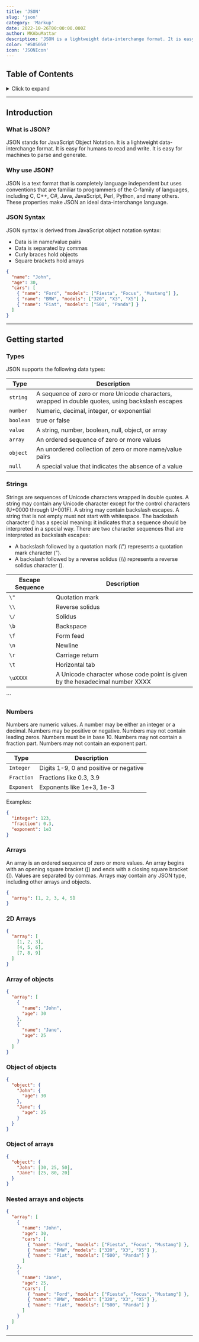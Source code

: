 ```yaml
---
title: 'JSON'
slug: 'json'
category: 'Markup'
date: 2022-10-26T00:00:00.000Z
author: MKAbuMattar
description: 'JSON is a lightweight data-interchange format. It is easy for humans to read and write. It is easy for machines to parse and generate.'
color: '#505050'
icon: 'JSONIcon'
---
```


## Table of Contents

<details>

<summary>Click to expand</summary>

- [Introduction](#introduction)
  - [What is JSON?](#what-is-json)
  - [Why use JSON?](#why-use-json)
  - [JSON Syntax](#json-syntax)
- [Getting started](#getting-started)
  - [Types](#types)
  - [Strings](#strings)
  - [Numbers](#numbers)
  - [Arrays](#arrays)
  - [2D Arrays](#2d-arrays)
  - [Array of objects](#array-of-objects)
  - [Object of objects](#object-of-objects)
  - [Object of arrays](#object-of-arrays)
  - [Nested arrays and objects](#nested-arrays-and-objects)

</details>

---

## Introduction

<div class="cheat__container-content">

### What is JSON?

JSON stands for JavaScript Object Notation. It is a lightweight data-interchange format. It is easy for humans to read and write. It is easy for machines to parse and generate.

</div>

<div class="cheat__container-content">

### Why use JSON?

JSON is a text format that is completely language independent but uses conventions that are familiar to programmers of the C-family of languages, including C, C++, C#, Java, JavaScript, Perl, Python, and many others. These properties make JSON an ideal data-interchange language.

</div>

<div class="cheat__container-content">

### JSON Syntax

JSON syntax is derived from JavaScript object notation syntax:

- Data is in name/value pairs
- Data is separated by commas
- Curly braces hold objects
- Square brackets hold arrays

```json
{
  "name": "John",
  "age": 30,
  "cars": [
    { "name": "Ford", "models": ["Fiesta", "Focus", "Mustang"] },
    { "name": "BMW", "models": ["320", "X3", "X5"] },
    { "name": "Fiat", "models": ["500", "Panda"] }
  ]
}
```

</div>

---

## Getting started

<div class="cheat__container-content">

### Types

JSON supports the following data types:

| Type      | Description                                                                                      |
| --------- | ------------------------------------------------------------------------------------------------ |
| `string`  | A sequence of zero or more Unicode characters, wrapped in double quotes, using backslash escapes |
| `number`  | Numeric, decimal, integer, or exponential                                                        |
| `boolean` | true or false                                                                                    |
| `value`   | A string, number, boolean, null, object, or array                                                |
| `array`   | An ordered sequence of zero or more values                                                       |
| `object`  | An unordered collection of zero or more name/value pairs                                         |
| `null`    | A special value that indicates the absence of a value                                            |

</div>

<div class="cheat__container-content">

### Strings

Strings are sequences of Unicode characters wrapped in double quotes. A string may contain any Unicode character except for the control characters (U+0000 through U+001F). A string may contain backslash escapes. A string that is not empty must not start with whitespace. The backslash character (\) has a special meaning: it indicates that a sequence should be interpreted in a special way. There are two character sequences that are interpreted as backslash escapes:

- A backslash followed by a quotation mark (\\") represents a quotation mark character (").
- A backslash followed by a reverse solidus (\\\\) represents a reverse solidus character (\).

| Escape Sequence | Description                                                                  |
| --------------- | ---------------------------------------------------------------------------- |
| `\"`            | Quotation mark                                                               |
| `\\`            | Reverse solidus                                                              |
| `\/`            | Solidus                                                                      |
| `\b`            | Backspace                                                                    |
| `\f`            | Form feed                                                                    |
| `\n`            | Newline                                                                      |
| `\r`            | Carriage return                                                              |
| `\t`            | Horizontal tab                                                               |
| `\uXXXX`        | A Unicode character whose code point is given by the hexadecimal number XXXX |

</div>
```

<div class="cheat__container-content">

### Numbers

Numbers are numeric values. A number may be either an integer or a decimal. Numbers may be positive or negative. Numbers may not contain leading zeros. Numbers must be in base 10. Numbers may not contain a fraction part. Numbers may not contain an exponent part.

| Type       | Description                            |
| ---------- | -------------------------------------- |
| `Integer`  | Digits 1-9, 0 and positive or negative |
| `Fraction` | Fractions like 0.3, 3.9                |
| `Exponent` | Exponents like 1e+3, 1e-3              |

Examples:

```json
{
  "integer": 123,
  "fraction": 0.3,
  "exponent": 1e3
}
```

</div>

<div class="cheat__container-content">

### Arrays

An array is an ordered sequence of zero or more values. An array begins with an opening square bracket ([) and ends with a closing square bracket (]). Values are separated by commas. Arrays may contain any JSON type, including other arrays and objects.

```json
{
  "array": [1, 2, 3, 4, 5]
}
```

</div>

<div class="cheat__container-content">

### 2D Arrays

```json
{
  "array": [
    [1, 2, 3],
    [4, 5, 6],
    [7, 8, 9]
  ]
}
```

</div>

<div class="cheat__container-content">

### Array of objects

```json
{
  "array": [
    {
      "name": "John",
      "age": 30
    },
    {
      "name": "Jane",
      "age": 25
    }
  ]
}
```

</div>

<div class="cheat__container-content">

### Object of objects

```json
{
  "object": {
    "John": {
      "age": 30
    },
    "Jane": {
      "age": 25
    }
  }
}
```

</div>

<div class="cheat__container-content">

### Object of arrays

```json
{
  "object": {
    "John": [30, 25, 50],
    "Jane": [25, 80, 20]
  }
}
```

</div>

<div class="cheat__container-content">

### Nested arrays and objects

```json
{
  "array": [
    {
      "name": "John",
      "age": 30,
      "cars": [
        { "name": "Ford", "models": ["Fiesta", "Focus", "Mustang"] },
        { "name": "BMW", "models": ["320", "X3", "X5"] },
        { "name": "Fiat", "models": ["500", "Panda"] }
      ]
    },
    {
      "name": "Jane",
      "age": 25,
      "cars": [
        { "name": "Ford", "models": ["Fiesta", "Focus", "Mustang"] },
        { "name": "BMW", "models": ["320", "X3", "X5"] },
        { "name": "Fiat", "models": ["500", "Panda"] }
      ]
    }
  ]
}
```

</div>

---
